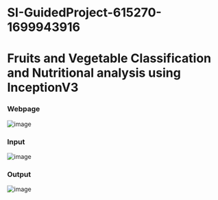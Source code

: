 # SI-GuidedProject-615270-1699943916

# Fruits and Vegetable Classification and Nutritional analysis using InceptionV3

### Webpage
![image](https://github.com/smartinternz02/SI-GuidedProject-615270-1699943916/assets/88961945/b13a8807-f2ae-4c73-abe3-d5f47a504b35)

### Input 

![image](https://github.com/smartinternz02/SI-GuidedProject-615270-1699943916/assets/88961945/570cc6be-ef4d-430c-a5c8-8ca63ff38f33)

### Output

![image](https://github.com/smartinternz02/SI-GuidedProject-615270-1699943916/assets/88961945/df58558d-0ad7-4613-b513-b9747feeec5a)



